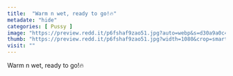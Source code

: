```yaml
---
title:  "Warm n wet, ready to go!🔥"
metadate: "hide"
categories: [ Pussy ]
image: "https://preview.redd.it/p6fshaf9zao51.jpg?auto=webp&s=d30a9a0c40d3facf94d77b4d9d938e5409d5ccd3"
thumb: "https://preview.redd.it/p6fshaf9zao51.jpg?width=1080&crop=smart&auto=webp&s=d818ab8982c447f577b56f4c41e6182df539b606"
visit: ""
---
```

Warm n wet, ready to go!🔥
